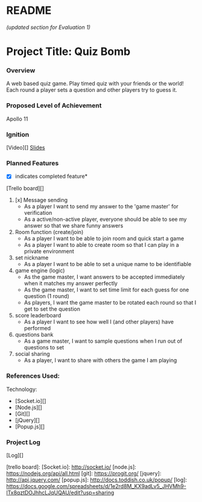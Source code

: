 README
====================== 
*(updated section for Evaluation 1)*

# Project Title: Quiz Bomb

### Overview
A web based quiz game. Play timed quiz with your friends or the world! Each round a player sets a question and other players try to guess it. 

### Proposed Level of Achievement
Apollo 11

### Ignition
[Video][]
[Slides][]
  
### Planned Features
*[x] indicates completed feature*

[Trello board][]

1. [x] Message sending
    * As a player I want to send my answer to the 'game master' for verification
    * As a active/non-active player, everyone should be able to see my answer so that we share funny answers
2. Room function (create/join)
    * As a player I want to be able to join room and quick start a game
    * As a player I want to able to create room so that I can play in a private environment
3. set nickname
    * As a player I want to be able to set a unique name to be identifiable
4. game engine (logic)
    * As the game master, I want answers to be accepted immediately when it matches my answer perfectly
    * As the game master, I want to set time limit for each guess for one question (1 round)
    * As players, I want the game master to be rotated each round so that I get to set the question
5. score leaderboard
    * As a player I want to see how well I (and other players) have performed
6. questions bank
    * As a game master, I want to sample questions when I run out of questions to set
7. social sharing
    * As a player, I want to share with others the game I am playing

<!-- for later milestone
### Justifications for Apollo 11
 
This section added for teams to use as a template for Evaluation 3.  You should state the level that you wish to get, as well as a justification that consists of what you did to satisfy the minimum requirements for that achievement, against the details in Post @159).

Our team proposes that we should be granted Project Gemini (Intermediate) level of achievement.
As you can see from our log we have been active over all three months of the project and have a record of sustained contribution to our Orbital project.  We have completed Liftoff, and met each other on and off through the months to develop our web application using the recommended Google App Engine using Python.
 
With respect to Mission Control topics, Min attended one session physically, while Wee Sun watched two sessions.  We have used some of the technologies (Bootstrap, Maps API) in our project, but have also watched the Unit Testing sesion although that hasn't made it into our project.
 
With respect to Peer evaluation, we have tried our best to give constructive feedback in the free-text fields, going beyond the minimum requirement for offering feedback to you, our peers. Hopefully you will agree and grant us a minimum of 2.5 / 4 stars for feedback from you. We're hoping for your 3 or 4 ratings for the peer feedback evaluation.
For the four additional features on top of the basic project we would like our peers and the instruction staff to consider the following for the criteria for Project Gemini (culled from Post @159). Hopefully this grants us the 2.5/4 minimum from all of you (please?):
·       Added Facebook system for sending thank yous (as like button by the receiving party): counts again Social integration (see e.g. https://developers.facebook.com/docs/plugins/).
 
·       Google Login: counts against Facebook or OpenID login (other than that provided automatically by Google App Engine), see e.g. https://developers.facebook.com/docs/facebook-login,https://developers.google.com/appengine/articles/openid.
 
·       Added pins and local maps for events: counts against Google Maps API https://developers.google.com/maps/, or OneMap API http://www.onemap.sg/api/help/.
 
·       Adding in auto-suggested pictures for gifts via querying Google Image against the user's description of the gift: counts against Other features.
 
We wished to have been able to complete some form of user testing but we ran out of time. We hope to poll more friends as they return to school at Week 0 and 1 for this, but we understand that this cannot be counted as the project is officially over with Evaluation 3 :-( Oh well.
-->

### References Used:

Technology:

* [Socket.io][]
* [Node.js][]
* [Git][]
* [jQuery][]
* [Popup.js][]

 
### Project Log
[Log][]

<!-- links -->
[ignition]: http://youtu.be/HEGBts_DTzo
[slides]: https://docs.google.com/presentation/d/1aR7e_4yMLNAcQ9QlRmh7JdMM8Tlh1obsozhcB6fMlt8/edit?usp=sharing 
[trello board]: 
[Socket.io]: http://socket.io/
[node.js]: https://nodejs.org/api/all.html
[git]: https://progit.org/
[jquery]: http://api.jquery.com/
[popup.js]: http://docs.toddish.co.uk/popup/
[log]: https://docs.google.com/spreadsheets/d/1e2rd8M_KX9adLv5_JHVMh9-lTx8qztDOJhhcLJqUQAU/edit?usp=sharing